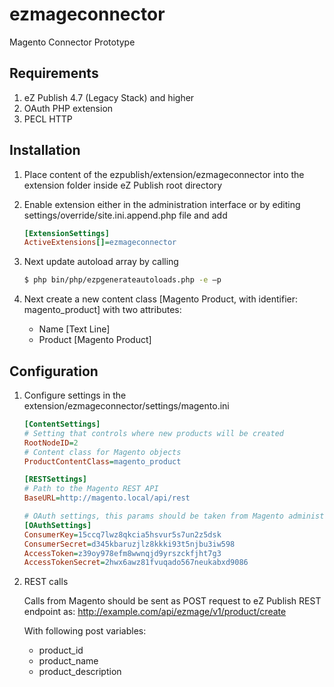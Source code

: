 ezmageconnector
===============

Magento Connector Prototype

## Requirements

1. eZ Publish 4.7 (Legacy Stack) and higher
2. OAuth PHP extension
3. PECL HTTP

## Installation


1. Place content of the ezpublish/extension/ezmageconnector into the extension folder inside eZ Publish root directory

2. Enable extension either in the administration interface or by editing settings/override/site.ini.append.php file and add
   ```ini
   [ExtensionSettings]
   ActiveExtensions[]=ezmageconnector
   ```

3. Next update autoload array by calling
   ```bash
   $ php bin/php/ezpgenerateautoloads.php -e –p
   ```

4. Next create a new content class [Magento Product, with identifier: magento_product] with two attributes:
   - Name [Text Line]
   - Product [Magento Product]

## Configuration


1. Configure settings in the extension/ezmageconnector/settings/magento.ini
   ```ini
   [ContentSettings]
   # Setting that controls where new products will be created
   RootNodeID=2
   # Content class for Magento objects
   ProductContentClass=magento_product 
   ```
   ```ini
   [RESTSettings]
   # Path to the Magento REST API
   BaseURL=http://magento.local/api/rest
   ```
   ```ini
   # OAuth settings, this params should be taken from Magento administration interface once eZ Publish is registered as an application
   [OAuthSettings]
   ConsumerKey=15ccq7lwz8qkcia5hsvur5s7un2z5dsk
   ConsumerSecret=d345kbaruzjlz8kkki93t5njbu3iw598
   AccessToken=z39oy978efm8wwnqjd9yrszckfjht7g3
   AccessTokenSecret=2hwx6awz81fvuqado567neukabxd9086
   ```

2. REST calls

   Calls from Magento should be sent as POST request to eZ Publish REST endpoint as:
   http://example.com/api/ezmage/v1/product/create

   With following post variables:
   - product_id
   - product_name
   - product_description


